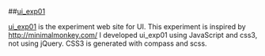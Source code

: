 ##[ui_exp01](http://kenjispecial.github.com/ui_exp01/)

  [ui_exp01](http://kenjispecial.github.com/ui_exp01/) is the experiment web site for UI.
  This experiment is inspired by <http://minimalmonkey.com/>
  I developed ui_exp01 using JavaScript and css3, not using jQuery.
  CSS3 is generated with compass and scss.
